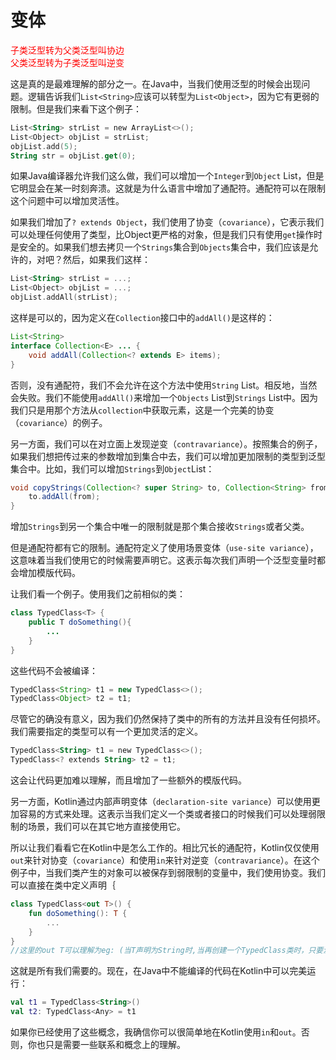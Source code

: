 # 变体

<font color = "red">子类泛型转为父类泛型叫协边</font>  
<font color = "red">父类泛型转为子类泛型叫逆变</font>

这是真的是最难理解的部分之一。在Java中，当我们使用泛型的时候会出现问题。逻辑告诉我们`List<String>`应该可以转型为`List<Object>`，因为它有更弱的限制。但是我们来看下这个例子：

```kotlin
List<String> strList = new ArrayList<>();
List<Object> objList = strList;
objList.add(5);
String str = objList.get(0);
```

如果Java编译器允许我们这么做，我们可以增加一个`Integer`到`Object` List，但是它明显会在某一时刻奔溃。这就是为什么语言中增加了通配符。通配符可以在限制这个问题中可以增加灵活性。

如果我们增加了`? extends Object`，我们使用了协变（`covariance`），它表示我们可以处理任何使用了类型，比Object更严格的对象，但是我们只有使用`get`操作时是安全的。如果我们想去拷贝一个`Strings`集合到`Objects`集合中，我们应该是允许的，对吧？然后，如果我们这样：

```kotlin
List<String> strList = ...;
List<Object> objList = ...;
objList.addAll(strList);
```

这样是可以的，因为定义在`Collection`接口中的`addAll()`是这样的：

```java
List<String>
interface Collection<E> ... {
	void addAll(Collection<? extends E> items);
}
```

否则，没有通配符，我们不会允许在这个方法中使用`String` List。相反地，当然会失败。我们不能使用`addAll()`来增加一个`Objects` List到`Strings` List中。因为我们只是用那个方法从`collection`中获取元素，这是一个完美的协变（`covariance`）的例子。

另一方面，我们可以在对立面上发现逆变（`contravariance`）。按照集合的例子，如果我们想把传过来的参数增加到集合中去，我们可以增加更加限制的类型到泛型集合中。比如，我们可以增加`Strings`到`Object`List：

```java
void copyStrings(Collection<? super String> to, Collection<String> from) {
    to.addAll(from);
}
```

增加`Strings`到另一个集合中唯一的限制就是那个集合接收`Strings`或者父类。

但是通配符都有它的限制。通配符定义了使用场景变体（`use-site variance`），这意味着当我们使用它的时候需要声明它。这表示每次我们声明一个泛型变量时都会增加模版代码。

让我们看一个例子。使用我们之前相似的类：

```java
class TypedClass<T> {
    public T doSomething(){
	    ...
    }
}
```

这些代码不会被编译：

```java
TypedClass<String> t1 = new TypedClass<>();
TypedClass<Object> t2 = t1;
```

尽管它的确没有意义，因为我们仍然保持了类中的所有的方法并且没有任何损坏。我们需要指定的类型可以有一个更加灵活的定义。

```kotlin
TypedClass<String> t1 = new TypedClass<>();
TypedClass<? extends String> t2 = t1;
```

这会让代码更加难以理解，而且增加了一些额外的模版代码。

另一方面，Kotlin通过内部声明变体（`declaration-site variance`）可以使用更加容易的方式来处理。这表示当我们定义一个类或者接口的时候我们可以处理弱限制的场景，我们可以在其它地方直接使用它。

所以让我们看看它在Kotlin中是怎么工作的。相比冗长的通配符，Kotlin仅仅使用`out`来针对协变（`covariance`）和使用`in`来针对逆变（`contravariance`）。在这个例子中，当我们类产生的对象可以被保存到弱限制的变量中，我们使用协变。我们可以直接在类中定义声明｛

```kotlin
class TypedClass<out T>() {
    fun doSomething(): T {
	    ...
	}
}
//这里的out T可以理解为eg: (当T声明为String时,当再创建一个TypedClass类时，只要泛型参数是String的直接或间接父类就可以直接进行Java中不能做到的泛型间转换)
```

这就是所有我们需要的。现在，在Java中不能编译的代码在Kotlin中可以完美运行：

```kotlin
val t1 = TypedClass<String>()
val t2: TypedClass<Any> = t1
```

如果你已经使用了这些概念，我确信你可以很简单地在Kotlin使用`in`和`out`。否则，你也只是需要一些联系和概念上的理解。